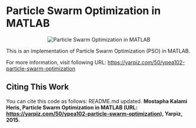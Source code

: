 # Particle Swarm Optimization in MATLAB

<p align = "center">
    <img src = "https://yarpiz.com/wp-content/uploads/2015/09/ypea102-particle-swarm-optimization.jpg" alt = "Particle Swarm Optimization in MATLAB">
</p>

This is an implementation of Particle Swarm Optimization (PSO) in MATLAB.

For more information, visit following URL:
https://yarpiz.com/50/ypea102-particle-swarm-optimization

## Citing This Work
You can cite this code as follows:
README.md updated.
**Mostapha Kalami Heris, Particle Swarm Optimization in MATLAB (URL: https://yarpiz.com/50/ypea102-particle-swarm-optimization), Yarpiz, 2015.**
